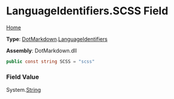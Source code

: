# LanguageIdentifiers\.SCSS Field

[Home](../../../README.md)

**Type**: [DotMarkdown](../../README.md)\.[LanguageIdentifiers](../README.md)

**Assembly**: DotMarkdown\.dll

```csharp
public const string SCSS = "scss"
```

### Field Value

System\.[String](https://docs.microsoft.com/en-us/dotnet/api/system.string)